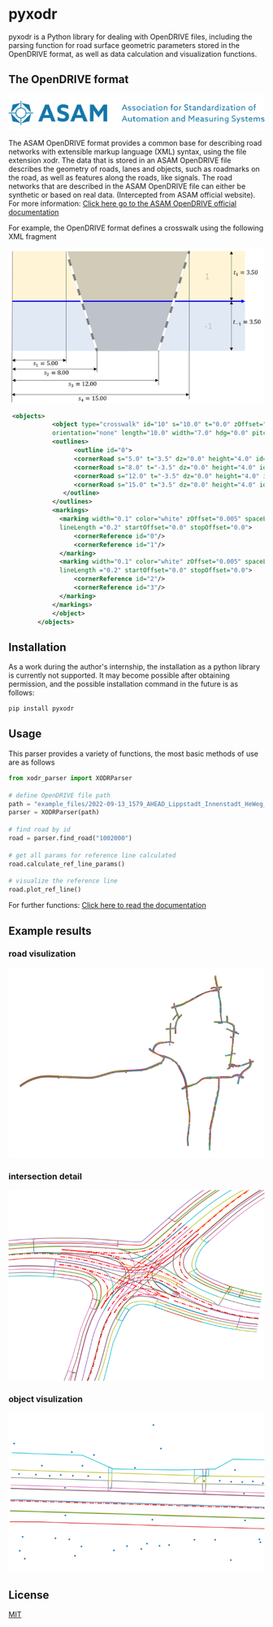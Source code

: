 # pyxodr

pyxodr is a Python library for dealing with OpenDRIVE files, including the parsing function for road surface geometric parameters stored in the OpenDRIVE format, as well as data calculation and visualization functions.

## The OpenDRIVE format

![ASAM logo](https://github.com/LiLiu1118/pyxodr/blob/develop/ASAM_official_files/association-for-standardization-of-automation-and-measuring-systems-asam-logo-vector.png)

The ASAM OpenDRIVE format provides a common base for describing road networks with extensible markup language (XML) syntax, using the file extension xodr. The data that is stored in an ASAM OpenDRIVE file describes the geometry of roads, lanes and objects, such as roadmarks on the road, as well as features along the roads, like signals. The road networks that are described in the ASAM OpenDRIVE file can either be synthetic or based on real data. (Intercepted from ASAM official website). For more information: [Click here go to the ASAM OpenDRIVE official documentation](https://releases.asam.net/OpenDRIVE/1.6.0/ASAM_OpenDRIVE_BS_V1-6-0.html#_roads)

For example, the OpenDRIVE format defines a crosswalk using the following XML fragment

![ASAM crosswalk](https://github.com/LiLiu1118/pyxodr/blob/develop/ASAM_official_files/crosswalk.png)

```xml
 <objects>
            <object type="crosswalk" id="10" s="10.0" t="0.0" zOffset="0.0"
            orientation="none" length="10.0" width="7.0" hdg="0.0" pitch="0.0" roll="0.0">
            <outlines>
                  <outline id="0">
                  <cornerRoad s="5.0" t="3.5" dz="0.0" height="4.0" id="0"/>
                  <cornerRoad s="8.0" t="-3.5" dz="0.0" height="4.0" id="1"/>
                  <cornerRoad s="12.0" t="-3.5" dz="0.0" height="4.0" id="2"/>
                  <cornerRoad s="15.0" t="3.5" dz="0.0" height="4.0" id="3"/>
               </outline>
            </outlines>
            <markings>
              <marking width="0.1" color="white" zOffset="0.005" spaceLength ="0.05"
              lineLength ="0.2" startOffset="0.0" stopOffset="0.0">
                  <cornerReference id="0"/>
                  <cornerReference id="1"/>
              </marking>
              <marking width="0.1" color="white" zOffset="0.005" spaceLength ="0.05"
              lineLength ="0.2" startOffset="0.0" stopOffset="0.0">
                  <cornerReference id="2"/>
                  <cornerReference id="3"/>
              </marking>
            </markings>
            </object>
        </objects>
```

## Installation

As a work during the author's internship, the installation as a python library is currently not supported. It may become possible after obtaining permission, and the possible installation command in the future is as follows:

```bash
pip install pyxodr
```

## Usage

This parser provides a variety of functions, the most basic methods of use are as follows

```python
from xodr_parser import XODRParser

# define OpenDRIVE file path
path = "example_files/2022-09-13_1579_AHEAD_Lippstadt_Innenstadt_HeWeg_ODR.xodr"
parser = XODRParser(path)

# find road by id
road = parser.find_road("1002000")

# get all params for reference line calculated
road.calculate_ref_line_params()

# visualize the reference line
road.plot_ref_line()
```

For further functions: [Click here to read the documentation](https://github.com/LiLiu1118/pyxodr/blob/master/documentation/XODRParser_Documentation.pdf)

## Example results

### road visulization

![road visulization](https://github.com/LiLiu1118/pyxodr/blob/develop/example_results/road_visulization.png)

### intersection detail

![intersection detail](https://github.com/LiLiu1118/pyxodr/blob/develop/example_results/intersection_detail.png)

### object visulization

![object visulization](https://github.com/LiLiu1118/pyxodr/blob/develop/example_results/object_visulization.png)


## License
[MIT](https://choosealicense.com/licenses/mit/)
